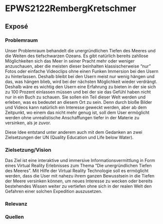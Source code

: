 # EPWS2122RembergKretschmer
## Exposé
### Problemraum
Unser Problemraum behandelt die unergründlichen Tiefen des Meeres und die Weiten des tiefschwarzen Ozeans. Es gibt natürlich bereits zahllose Möglichkeiten sich das Meer in seiner Pracht mehr oder weniger anzuschauen, aber die meisten dieser beinhalten klassischerweise “nur” Fotos oder einfache Videoclips ohne einen Funken Immersion bei den Usern zu hinterlassen. Deshalb bleibt bei den Usern meist nur wenig hängen und das, was hängen blieb, wird bei der nächsten Möglichkeit wieder verdrängt. Deshalb wäre es wichtig den Usern eine Erfahrung zu bieten in der sie sich zu 100 Prozent einlassen müssen und bei der sie das Gefühl haben nicht nur in ein Buch zu schauen. Sie sollen ein Teil dieser Welt werden und erleben, was es bedeutet an diesem Ort zu sein. Denn durch bloße Bilder und Videos kann natürlich ein Interesse geweckt werden, aber ab dem Zeitpunkt, wo einem das nicht mehr genug ist, soll dem User ermöglicht werden ohne unrealistische Anschaffungen tiefer in der Materie zu versinken, als je zuvor. 

Diese Idee entstand unter anderem auch mit dem Gedanken an zwei Zielsetzungen der UN (Quality Education und Life below Water).

### Zielsetzung/Vision
Das Ziel ist eine interaktive und immersive Informationsvermittlung in Form eines Virtual Reality Erlebnisses zum Thema “Die unergründlichen Tiefen des Meeres”. Mit Hilfe der Virtual Reality Technologie soll es ermöglicht werden, dass die User mit nahezu ihrem ganzen Bewusstsein in die Tiefen der Meere versinken können, um neues Interesse zu wecken oder bereits bestehendes Wissen weiter zu vertiefen ohne sich in der realen Welt den Gefahren einer solchen Expedition auszusetzen.

### Relevanz
### Quellen
